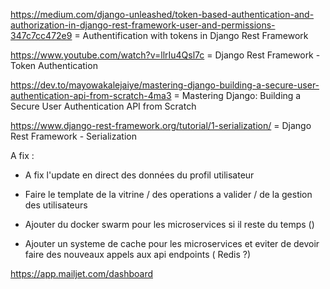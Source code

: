 https://medium.com/django-unleashed/token-based-authentication-and-authorization-in-django-rest-framework-user-and-permissions-347c7cc472e9 = Authentification with tokens in Django Rest Framework

https://www.youtube.com/watch?v=llrIu4Qsl7c = Django Rest Framework - Token Authentication

https://dev.to/mayowakalejaiye/mastering-django-building-a-secure-user-authentication-api-from-scratch-4ma3 = Mastering Django: Building a Secure User Authentication API from Scratch

https://www.django-rest-framework.org/tutorial/1-serialization/ = Django Rest Framework - Serialization


A fix :
- A fix l'update en direct des données du profil utilisateur
- Faire le template de la vitrine / des operations a valider / de la gestion des utilisateurs


- Ajouter du docker swarm pour les microservices si il reste du temps ()
- Ajouter un systeme de cache pour les microservices et eviter de devoir faire des nouveaux appels aux api endpoints ( Redis ?)

https://app.mailjet.com/dashboard